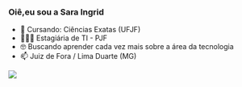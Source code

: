 ### Oiê,eu sou a Sara Ingrid

- 📔 Cursando: Ciências Exatas (UFJF)
- 👩🏻‍💻 Estagiária de TI - PJF
- 🤓 Buscando aprender cada vez mais sobre a área da tecnologia
- 📫 Juiz de Fora / Lima Duarte (MG)



<div>
  <a href="https://github.com/saraingridsousa">
  <img height-"180em" src="https://github-readme-stats.vercel.app/api?username=saraingridsousa&show_icons=true&theme=radical&count_private=true"
</div>
